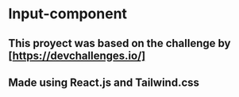 # Input-component

## This proyect was based on the challenge by [https://devchallenges.io/]

## Made using React.js and Tailwind.css  
